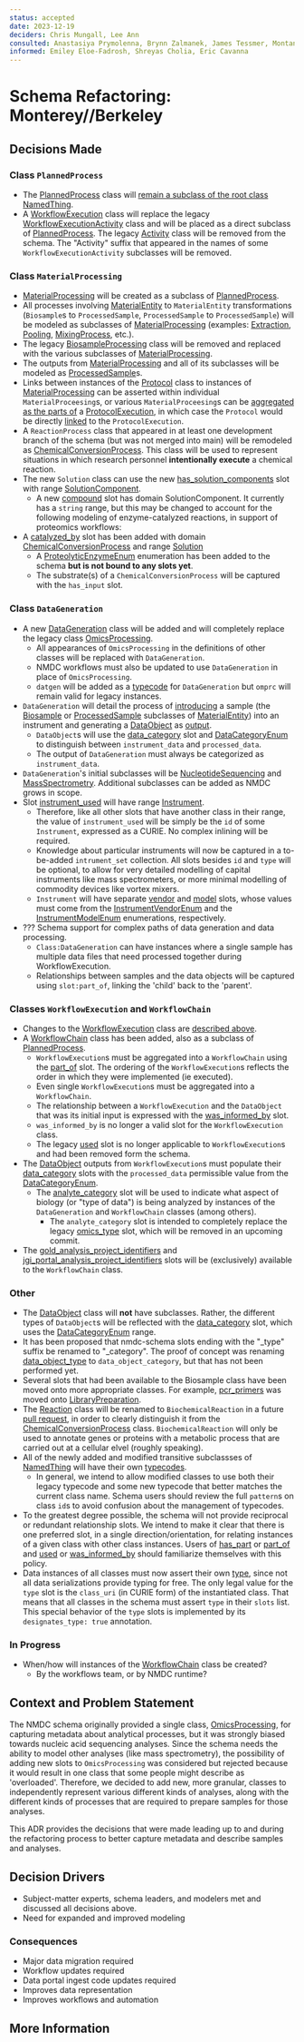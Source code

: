 ```yaml
---
status: accepted 
date: 2023-12-19
deciders: Chris Mungall, Lee Ann 
consulted: Anastasiya Prymolenna, Brynn Zalmanek, James Tessmer, Montana Smith, Sam Purvine, Yuri Corilo, Michael Thorton, Alicia Clum, Mark Miller    
informed: Emiley Eloe-Fadrosh, Shreyas Cholia, Eric Cavanna 
---
```

# Schema Refactoring: Monterey//Berkeley

## Decisions Made

### Class `PlannedProcess`
* The [PlannedProcess](https://microbiomedata.github.io/nmdc-schema/PlannedProcess/) class will [remain a subclass of the root class NamedThing](https://microbiomedata.github.io/nmdc-schema/NamedThing/).
* A [WorkflowExecution](https://microbiomedata.github.io/berkeley-schema-fy24/WorkflowExecution/) <a name="workflow_modelling_changes">class will replace the legacy</a> [WorkflowExecutionActivity](https://microbiomedata.github.io/nmdc-schema/WorkflowExecutionActivity/) class and will be placed as a direct subclass of [PlannedProcess](https://microbiomedata.github.io/nmdc-schema/PlannedProcess/). The legacy [Activity](https://microbiomedata.github.io/nmdc-schema/Activity/) class will be removed from the schema. The "Activity" suffix that appeared in the names of some `WorkflowExecutionActivity` subclasses will be removed.

### Class `MaterialProcessing`
* [MaterialProcessing](https://microbiomedata.github.io/berkeley-schema-fy24/MaterialProcessing/) will be created as a subclass of [PlannedProcess](https://microbiomedata.github.io/nmdc-schema/PlannedProcess/).
* All processes involving [MaterialEntity](https://microbiomedata.github.io/nmdc-schema/MaterialEntity/) to `MaterialEntity` transformations (`Biosample`s to `ProcessedSample`, `ProcessedSample` to `ProcessedSample`) will be modeled as subclasses of [MaterialProcessing](https://microbiomedata.github.io/berkeley-schema-fy24/MaterialProcessing/) (examples: [Extraction](https://microbiomedata.github.io/berkeley-schema-fy24/Extraction/), [Pooling](https://microbiomedata.github.io/berkeley-schema-fy24/Pooling/), [MixingProcess](https://microbiomedata.github.io/berkeley-schema-fy24/MixingProcess/), etc.). 
* The legacy [BiosampleProcessing](https://microbiomedata.github.io/nmdc-schema/BiosampleProcessing/) class will be removed and replaced with the various subclasses of [MaterialProcessing](https://microbiomedata.github.io/berkeley-schema-fy24/MaterialProcessing/).
* The outputs from [MaterialProcessing](https://microbiomedata.github.io/berkeley-schema-fy24/MaterialProcessing/) and all of its subclasses will be modeled as [ProcessedSample](https://microbiomedata.github.io/berkeley-schema-fy24/ProcessedSample/)s.
* Links between instances of the [Protocol](https://microbiomedata.github.io/nmdc-schema/Protocol/) class to instances of [MaterialProcessing](https://microbiomedata.github.io/berkeley-schema-fy24/MaterialProcessing/) can be asserted within individual `MaterialProceesing`s, or various `MaterialProceesing`s can be [aggregated as the parts of](https://microbiomedata.github.io/berkeley-schema-fy24/ProtocolExecution/) a [ProtocolExecution](https://microbiomedata.github.io/berkeley-schema-fy24/ProtocolExecution/), in which case the `Protocol` would be directly [linked](https://microbiomedata.github.io/berkeley-schema-fy24/protocol_link/) to the `ProtocolExecution`.
* A `ReactionProcess` class that appeared in at least one development branch of the schema (but was not merged into main) will be remodeled as [ChemicalConversionProcess](https://microbiomedata.github.io/berkeley-schema-fy24/ChemicalConversionProcess/). This class will be used to represent situations in which research personnel **intentionally execute** a chemical reaction.
* The new `Solution` class can use the new [has_solution_components](https://microbiomedata.github.io/berkeley-schema-fy24/has_solution_components/) slot with range [SolutionComponent](https://microbiomedata.github.io/berkeley-schema-fy24/SolutionComponent/).
  * A new [compound](https://microbiomedata.github.io/berkeley-schema-fy24/compound/) slot has domain SolutionComponent. It currently has a `string` range, but this may be changed to account for the following modeling of enzyme-catalyzed reactions, in support of proteomics workflows:
* A [catalyzed_by](https://microbiomedata.github.io/berkeley-schema-fy24/catalyzed_by/) slot has been added with domain [ChemicalConversionProcess](https://microbiomedata.github.io/berkeley-schema-fy24/ChemicalConversionProcess/) and range [Solution](https://microbiomedata.github.io/berkeley-schema-fy24/Solution/)
  * A [ProteolyticEnzymeEnum](https://microbiomedata.github.io/berkeley-schema-fy24/ProteolyticEnzymeEnum/) enumeration has been added to the schema **but is not bound to any slots yet**.
  * The substrate(s) of a `ChemicalConversionProcess` will be captured with the `has_input` slot.


### Class `DataGeneration`
* A new [DataGeneration](https://microbiomedata.github.io/berkeley-schema-fy24/DataGeneration/) class will be added and will completely replace the legacy class [OmicsProcessing](https://microbiomedata.github.io/nmdc-schema/OmicsProcessing/).
  * All appearances of `OmicsProcessing` in the definitions of other classes will be replaced with `DataGeneration`.
  * NMDC workflows must also be updated to use `DataGeneration` in place of `OmicsProcessing`.
  * `datgen` will be added as a [typecode](https://api.microbiomedata.org/nmdcschema/typecodes) for `DataGeneration` but `omprc` will remain valid for legacy instances.
* `DataGeneration` will detail the process of [introducing](https://microbiomedata.github.io/nmdc-schema/has_input/) a sample (the [Biosample](https://microbiomedata.github.io/nmdc-schema/Biosample/) or [ProcessedSample](https://microbiomedata.github.io/nmdc-schema/ProcessedSample/) subclasses of [MaterialEntity](https://microbiomedata.github.io/nmdc-schema/MaterialEntity/)) into an instrument and generating a [DataObject](https://microbiomedata.github.io/nmdc-schema/DataObject/) as [output](https://microbiomedata.github.io/nmdc-schema/has_output/).
  * `DataObject`s will use the [data_category](https://microbiomedata.github.io/berkeley-schema-fy24/data_category/) slot and [DataCategoryEnum](https://microbiomedata.github.io/berkeley-schema-fy24/DataCategoryEnum/) to distinguish between `instrument_data` and `processed_data`.
  * The output of `DataGeneration` must always be categorized as `instrument_data`.
* `DataGeneration`'s initial subclasses will be [NucleotideSequencing](https://microbiomedata.github.io/berkeley-schema-fy24/NucleotideSequencing/) and [MassSpectrometry](https://microbiomedata.github.io/berkeley-schema-fy24/MassSpectrometry/). Additional subclasses can be added as NMDC grows in scope.
* Slot [instrument_used](https://microbiomedata.github.io/berkeley-schema-fy24/instrument_used/) will have range [Instrument](https://microbiomedata.github.io/berkeley-schema-fy24/Instrument/).
  * Therefore, like all other slots that have another class in their range, the value of `instrument_used` will be simply be the `id` of some `Instrument`, expressed as a CURIE. No complex inlining will be required.
  * Knowledge about particular instruments will now be captured in a to-be-added `intrument_set` collection. All slots besides `id` and `type` will be optional, to allow for very detailed modelling of capital instruments like mass spectrometers, or more minimal modelling of commodity devices like vortex mixers.
  * `Instrument` will have separate [vendor](https://microbiomedata.github.io/berkeley-schema-fy24/vendor/) and [model](https://microbiomedata.github.io/berkeley-schema-fy24/model/) slots, whose values must come from the [InstrumentVendorEnum](https://microbiomedata.github.io/berkeley-schema-fy24/InstrumentVendorEnum/) and the [InstrumentModelEnum](https://microbiomedata.github.io/berkeley-schema-fy24/InstrumentModelEnum/) enumerations, respectively.
* ??? Schema support for complex paths of data generation and data processing.
  * `Class:DataGeneration` can have instances where a single sample has multiple data files that need processed together during WorkflowExecution.  
  * Relationships between samples and the data objects will be captured using `slot:part_of`, linking the 'child' back to the 'parent'.

### Classes `WorkflowExecution` and `WorkflowChain`
* Changes to the [WorkflowExecution](https://microbiomedata.github.io/berkeley-schema-fy24/WorkflowExecution/) class are [described above](#workflow_modelling_changes).
* A [WorkflowChain](https://microbiomedata.github.io/berkeley-schema-fy24/WorkflowChain/) class has been added, also as a subclass of [PlannedProcess](https://microbiomedata.github.io/nmdc-schema/PlannedProcess/).
  * `WorkflowExecution`s must be aggregated into a `WorkflowChain` using the [part_of](https://microbiomedata.github.io/berkeley-schema-fy24/part_of/) slot. The ordering of the `WorkflowExecution`s reflects the order in which they were implemented (ie executed).
  * Even single `WorkflowExecution`s must be aggregated into a `WorkflowChain`.
  * The relationship between a `WorkflowExecution` and the `DataObject` that was its initial input is expressed with the [was_informed_by](https://microbiomedata.github.io/berkeley-schema-fy24/was_informed_by/) slot.
  * `was_informed_by` is no longer a valid slot for the `WorkflowExecution` class.
  * The legacy [used](https://microbiomedata.github.io/nmdc-schema/used/) slot is no longer applicable to `WorkflowExecution`s and had been removed form the schema.
* The [DataObject](https://microbiomedata.github.io/berkeley-schema-fy24/DataObject/) outputs from `WorkflowExecution`s must populate their [data_category](https://microbiomedata.github.io/berkeley-schema-fy24/data_category/) slots with the `processed_data` permissible value from the [DataCategoryEnum](https://microbiomedata.github.io/berkeley-schema-fy24/DataCategoryEnum/).
  * The [analyte_category](https://microbiomedata.github.io/berkeley-schema-fy24/analyte_category/) slot will be used to indicate what aspect of biology (or "type of data") is being analyzed by instances of the `DataGeneration` and `WorkflowChain` classes (among others).
    * The `analyte_category` slot is intended to completely replace the legacy [omics_type](https://microbiomedata.github.io/berkeley-schema-fy24/omics_type/) slot, which will be removed in an upcoming commit.
* The [gold_analysis_project_identifiers](https://microbiomedata.github.io/berkeley-schema-fy24/gold_analysis_project_identifiers/) and [jgi_portal_analysis_project_identifiers](https://microbiomedata.github.io/berkeley-schema-fy24/jgi_portal_analysis_project_identifiers/) slots will be (exclusively) available to the `WorkflowChain` class.

### Other
* The [DataObject](https://microbiomedata.github.io/nmdc-schema/DataObject/) class will **not** have subclasses. Rather, the different types of `DataObject`s will be reflected with the  [data_category](https://microbiomedata.github.io/berkeley-schema-fy24/data_category/) slot, which uses the [DataCategoryEnum](https://microbiomedata.github.io/berkeley-schema-fy24/DataCategoryEnum/) range.
* It has been proposed that nmdc-schema slots ending with the "_type" suffix be renamed to "_category". The proof of concept was renaming  [data_object_type](https://microbiomedata.github.io/nmdc-schema/data_object_type/) to `data_object_category`, but that has not been performed yet.
* Several slots that had been available to the Biosample class have been moved onto more appropriate classes. For example, [pcr_primers](https://microbiomedata.github.io/berkeley-schema-fy24/pcr_primers/) was moved onto [LibraryPreparation](https://microbiomedata.github.io/berkeley-schema-fy24/LibraryPreparation/).
* The [Reaction](https://microbiomedata.github.io/nmdc-schema/Reaction/) class will be renamed to `BiochemicalReaction` in a future [pull request](https://github.com/microbiomedata/berkeley-schema-fy24/pull/64), in order to clearly distinguish it from the [ChemicalConversionProcess](https://microbiomedata.github.io/berkeley-schema-fy24/ChemicalConversionProcess/) class. `BiochemicalReaction` will only be used to annotate genes or proteins with a metabolic process that are carried out at a cellular elvel (roughly speaking).
* All of the newly added and modified transitive subclassses of [NamedThing](https://microbiomedata.github.io/nmdc-schema/NamedThing/) will have their own [typecodes](https://api.microbiomedata.org/nmdcschema/typecodes).
  * In general, we intend to allow modified classes to use both their legacy typecode and some new typecode that better matches the current class name. Schema users should review the full `pattern`s on class `id`s to avoid confusion about the management of typecodes.
* To the greatest degree possible, the schema will not provide reciprocal or redundant relationship slots. We intend to make it clear that there is one preferred slot, in a single direction/orientation, for relating instances of a given class with other class instances. Users of [has_part](https://microbiomedata.github.io/berkeley-schema-fy24/has_part/) or [part_of](https://microbiomedata.github.io/berkeley-schema-fy24/part_of/) and [used](https://microbiomedata.github.io/nmdc-schema/used/) or [was_informed_by](https://microbiomedata.github.io/berkeley-schema-fy24/was_informed_by/) should familiarize themselves with this policy.
* Data instances of all classes must now assert their own [type](https://microbiomedata.github.io/berkeley-schema-fy24/type/), since not all data serializations provide typing for free. The only legal value for the `type` slot is the `class_uri` (in CURIE form) of the instantiated class. That means that all classes in the schema must assert `type` in their `slots` list. This special behavior of the `type` slots is implemented by its `designates_type: true` annotation.


### In Progress
* When/how will instances of the [WorkflowChain](https://microbiomedata.github.io/berkeley-schema-fy24/WorkflowChain/) class be created?
  * By the workflows team, or by NMDC runtime?

## Context and Problem Statement

The NMDC schema originally provided a single class, [OmicsProcessing](https://microbiomedata.github.io/nmdc-schema/OmicsProcessing/), for capturing metadata about analytical processes, but it was strongly biased towards nucleic acid sequencing analyses. Since the schema needs the ability to model other analyses (like mass spectrometry), the possibility of adding new slots to `OmicsProcessing` was considered but rejected because it would result in one class that some people might describe as 'overloaded'. Therefore, we decided to add new, more granular, classes to independently represent various different kinds of analyses, along with the different kinds of processes that are required to prepare samples for those analyses.

This ADR provides the decisions that were made leading up to and during the refactoring process to better capture metadata and describe samples and analyses.

## Decision Drivers

* Subject-matter experts, schema leaders, and modelers met and discussed all decisions above. 
* Need for expanded and improved modeling

### Consequences

* Major data migration required
* Workflow updates required
* Data portal ingest code updates required
* Improves data representation
* Improves workflows and automation

## More Information

